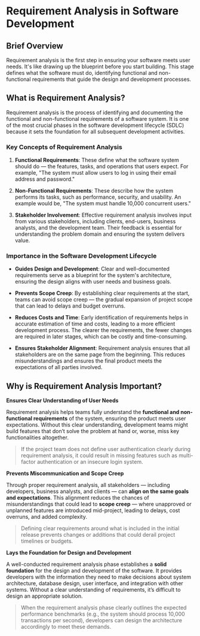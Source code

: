 # Requirement Analysis in Software Development
## Brief Overview

Requirement analysis is the first step in ensuring your software meets user needs. It's like drawing up the blueprint before you start building. This stage defines what the software must do, identifying functional and non-functional requirements that guide the design and development processes.

## What is Requirement Analysis?

Requirement analysis is the process of identifying and documenting the functional and non-functional requirements of a software system. It is one of the most crucial phases in the software development lifecycle (SDLC) because it sets the foundation for all subsequent development activities.

### Key Concepts of Requirement Analysis

1. **Functional Requirements**: These define what the software system should do — the features, tasks, and operations that users expect. For example, "The system must allow users to log in using their email address and password."

2. **Non-Functional Requirements**: These describe how the system performs its tasks, such as performance, security, and usability. An example would be, "The system must handle 10,000 concurrent users."

3. **Stakeholder Involvement**: Effective requirement analysis involves input from various stakeholders, including clients, end-users, business analysts, and the development team. Their feedback is essential for understanding the problem domain and ensuring the system delivers value.

### Importance in the Software Development Lifecycle

- **Guides Design and Development**: Clear and well-documented requirements serve as a blueprint for the system's architecture, ensuring the design aligns with user needs and business goals.
  
- **Prevents Scope Creep**: By establishing clear requirements at the start, teams can avoid scope creep — the gradual expansion of project scope that can lead to delays and budget overruns.

- **Reduces Costs and Time**: Early identification of requirements helps in accurate estimation of time and costs, leading to a more efficient development process. The clearer the requirements, the fewer changes are required in later stages, which can be costly and time-consuming.

- **Ensures Stakeholder Alignment**: Requirement analysis ensures that all stakeholders are on the same page from the beginning. This reduces misunderstandings and ensures the final product meets the expectations of all parties involved.

## Why is Requirement Analysis Important?

**Ensures Clear Understanding of User Needs**

Requirement analysis helps teams fully understand the **functional and non-functional requirements** of the system, ensuring the product meets user expectations. Without this clear understanding, development teams might build features that don’t solve the problem at hand or, worse, miss key functionalities altogether.

> If the project team does not define user authentication clearly during requirement analysis, it could result in missing features such as multi-factor authentication or an insecure login system.

**Prevents Miscommunication and Scope Creep**

Through proper requirement analysis, all stakeholders — including developers, business analysts, and clients — can **align on the same goals and expectations**. This alignment reduces the chances of misunderstandings that could lead to **scope creep** — where unapproved or unplanned features are introduced mid-project, leading to delays, cost overruns, and added complexity.

> Defining clear requirements around what is included in the initial release prevents changes or additions that could derail project timelines or budgets.

**Lays the Foundation for Design and Development**

A well-conducted requirement analysis phase establishes a **solid foundation** for the design and development of the software. It provides developers with the information they need to make decisions about system architecture, database design, user interface, and integration with other systems. Without a clear understanding of requirements, it’s difficult to design an appropriate solution.

> When the requirement analysis phase clearly outlines the expected performance benchmarks (e.g., the system should process 10,000 transactions per second), developers can design the architecture accordingly to meet these demands.
